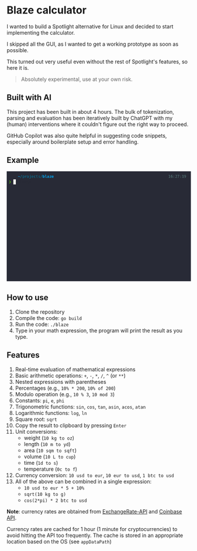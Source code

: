 # Blaze calculator

I wanted to build a Spotlight alternative for Linux and decided to start
implementing the calculator.

I skipped all the GUI, as I wanted to get a working prototype as soon as
possible.

This turned out very useful even without the rest of Spotlight's features, so
here it is.

> Absolutely experimental, use at your own risk.

## Built with AI

This project has been built in about 4 hours. The bulk of tokenization, parsing
and evaluation has been iteratively built by ChatGPT with my (human)
interventions where it couldn't figure out the right way to proceed.

GitHub Copilot was also quite helpful in suggesting code snippets, especially
around boilerplate setup and error handling.

## Example

![demo](demo.gif?)

## How to use

1. Clone the repository
2. Compile the code: `go build`
3. Run the code: `./blaze`
4. Type in your math expression, the program will print the result as you type.

## Features

1. Real-time evaluation of mathematical expressions
2. Basic arithmetic operations: `+`, `-`, `*`, `/`, `^` (or `**`)
3. Nested expressions with parentheses
4. Percentages (e.g., `10% * 200`, `10% of 200`)
5. Modulo operation (e.g., `10 % 3`, `10 mod 3`)
6. Constants: `pi`, `e`, `phi`
7. Trigonometric functions: `sin`, `cos`, `tan`, `asin`, `acos`, `atan`
8. Logarithmic functions: `log`, `ln`
9. Square root: `sqrt`
10. Copy the result to clipboard by pressing `Enter`
11. Unit conversions:
    - weight (`10 kg to oz`)
    - length (`10 m to yd`)
    - area (`10 sqm to sqft`)
    - volume (`10 L to cup`)
    - time (`1d to s`)
    - temperature (`0c to f`)
12. Currency conversion: `10 usd to eur`, `10 eur to usd`, `1 btc to usd`
13. All of the above can be combined in a single expression:
    - `10 usd to eur * 5 + 10%`
    - `sqrt(10 kg to g)`
    - `cos(2*pi) * 2 btc to usd`

**Note**: currency rates are obtained from
[ExchangeRate-API](https://www.exchangerate-api.com/) and
[Coinbase API](https://developers.coinbase.com/api/v2).

Currency rates are cached for 1 hour (1 minute for cryptocurrencies) to avoid
hitting the API too frequently. The cache is stored in an appropriate location 
based on the OS (see `appDataPath`)

